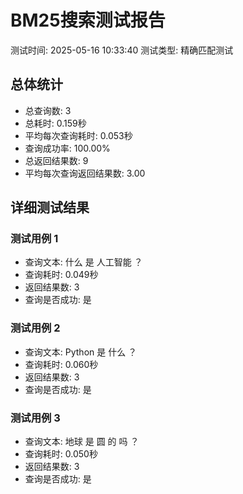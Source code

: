 
# BM25搜索测试报告
测试时间: 2025-05-16 10:33:40
测试类型: 精确匹配测试

## 总体统计
- 总查询数: 3
- 总耗时: 0.159秒
- 平均每次查询耗时: 0.053秒
- 查询成功率: 100.00%
- 总返回结果数: 9
- 平均每次查询返回结果数: 3.00

## 详细测试结果

### 测试用例 1
- 查询文本: 什么 是 人工智能 ？
- 查询耗时: 0.049秒
- 返回结果数: 3
- 查询是否成功: 是

### 测试用例 2
- 查询文本: Python   是 什么 ？
- 查询耗时: 0.060秒
- 返回结果数: 3
- 查询是否成功: 是

### 测试用例 3
- 查询文本: 地球 是 圆 的 吗 ？
- 查询耗时: 0.050秒
- 返回结果数: 3
- 查询是否成功: 是
